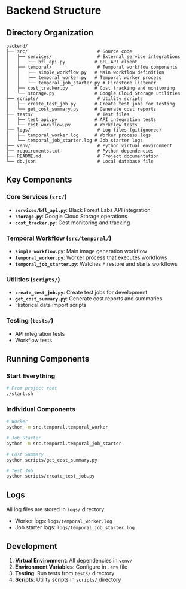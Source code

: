 # Backend Structure

## Directory Organization

```
backend/
├── src/                          # Source code
│   ├── services/                 # External service integrations
│   │   └── bfl_api.py           # BFL API client
│   ├── temporal/                 # Temporal workflow components
│   │   ├── simple_workflow.py   # Main workflow definition
│   │   ├── temporal_worker.py   # Temporal worker process
│   │   └── temporal_job_starter.py # Firestore listener
│   ├── cost_tracker.py          # Cost tracking and monitoring
│   └── storage.py               # Google Cloud Storage utilities
├── scripts/                      # Utility scripts
│   ├── create_test_job.py       # Create test jobs for testing
│   └── get_cost_summary.py      # Generate cost reports
├── tests/                        # Test files
│   ├── test_api.py              # API integration tests
│   └── test_workflow.py         # Workflow tests
├── logs/                         # Log files (gitignored)
│   ├── temporal_worker.log      # Worker process logs
│   └── temporal_job_starter.log # Job starter logs
├── venv/                         # Python virtual environment
├── requirements.txt              # Python dependencies
├── README.md                     # Project documentation
└── db.json                       # Local database file
```

## Key Components

### Core Services (`src/`)
- **`services/bfl_api.py`**: Black Forest Labs API integration
- **`storage.py`**: Google Cloud Storage operations
- **`cost_tracker.py`**: Cost monitoring and tracking

### Temporal Workflow (`src/temporal/`)
- **`simple_workflow.py`**: Main image generation workflow
- **`temporal_worker.py`**: Worker process that executes workflows
- **`temporal_job_starter.py`**: Watches Firestore and starts workflows

### Utilities (`scripts/`)
- **`create_test_job.py`**: Create test jobs for development
- **`get_cost_summary.py`**: Generate cost reports and summaries
- Historical data import scripts

### Testing (`tests/`)
- API integration tests
- Workflow tests

## Running Components

### Start Everything
```bash
# From project root
./start.sh
```

### Individual Components
```bash
# Worker
python -m src.temporal.temporal_worker

# Job Starter
python -m src.temporal.temporal_job_starter

# Cost Summary
python scripts/get_cost_summary.py

# Test Job
python scripts/create_test_job.py
```

## Logs

All log files are stored in `logs/` directory:
- Worker logs: `logs/temporal_worker.log`
- Job starter logs: `logs/temporal_job_starter.log`

## Development

1. **Virtual Environment**: All dependencies in `venv/`
2. **Environment Variables**: Configure in `.env` file
3. **Testing**: Run tests from `tests/` directory
4. **Scripts**: Utility scripts in `scripts/` directory
